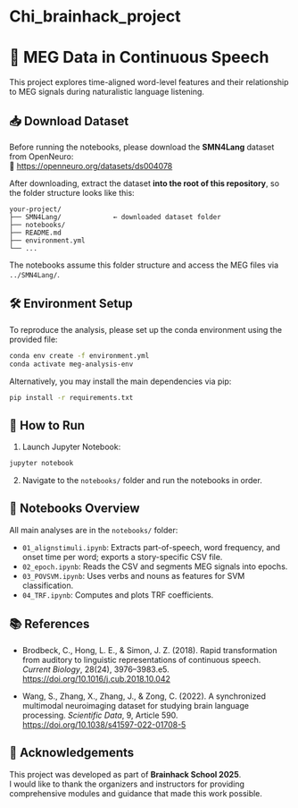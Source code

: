 # Chi_brainhack_project
# 🧠 MEG Data in Continuous Speech

This project explores time-aligned word-level features and their relationship to MEG signals during naturalistic language listening.

## 📥 Download Dataset

Before running the notebooks, please download the **SMN4Lang** dataset from OpenNeuro:  
🔗 https://openneuro.org/datasets/ds004078

After downloading, extract the dataset **into the root of this repository**, so the folder structure looks like this:

```
your-project/
├── SMN4Lang/             ← downloaded dataset folder
├── notebooks/
├── README.md
├── environment.yml
└── ...
```

The notebooks assume this folder structure and access the MEG files via `../SMN4Lang/`.

## 🛠️ Environment Setup

To reproduce the analysis, please set up the conda environment using the provided file:

```bash
conda env create -f environment.yml
conda activate meg-analysis-env
```

Alternatively, you may install the main dependencies via pip:

```bash
pip install -r requirements.txt
```

## 🚀 How to Run

1. Launch Jupyter Notebook:

```bash
jupyter notebook
```

2. Navigate to the `notebooks/` folder and run the notebooks in order.

## 📒 Notebooks Overview

All main analyses are in the `notebooks/` folder:

- `01_alignstimuli.ipynb`: Extracts part-of-speech, word frequency, and onset time per word; exports a story-specific CSV file.
- `02_epoch.ipynb`: Reads the CSV and segments MEG signals into epochs.
- `03_POVSVM.ipynb`: Uses verbs and nouns as features for SVM classification.
- `04_TRF.ipynb`: Computes and plots TRF coefficients.

## 📚 References

- Brodbeck, C., Hong, L. E., & Simon, J. Z. (2018). Rapid transformation from auditory to linguistic representations of continuous speech. *Current Biology*, 28(24), 3976–3983.e5. https://doi.org/10.1016/j.cub.2018.10.042

- Wang, S., Zhang, X., Zhang, J., & Zong, C. (2022). A synchronized multimodal neuroimaging dataset for studying brain language processing. *Scientific Data*, 9, Article 590. https://doi.org/10.1038/s41597-022-01708-5

## 🙏 Acknowledgements

This project was developed as part of **Brainhack School 2025**.  
I would like to thank the organizers and instructors for providing comprehensive modules and guidance that made this work possible.
